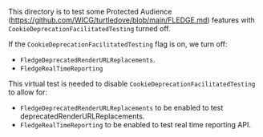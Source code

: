 This directory is to test some Protected Audience (https://github.com/WICG/turtledove/blob/main/FLEDGE.md) features with `CookieDeprecationFacilitatedTesting` turned off.

If the `CookieDeprecationFacilitatedTesting` flag is on, we turn off:
* `FledgeDeprecatedRenderURLReplacements`.
* `FledgeRealTimeReporting`

This virtual test is needed to disable `CookieDeprecationFacilitatedTesting` to allow for:
* `FledgeDeprecatedRenderURLReplacements` to be enabled to test deprecatedRenderURLReplacements.
* `FledgeRealTimeReporting` to be enabled to test real time reporting API.